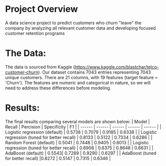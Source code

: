 # Project Overview
A data science project to predict customers who churn "leave" the company by analyzing all relevant customer data and developing focused customer retention programs 

# The Data:
The data is sourced from Kaggle (https://www.kaggle.com/blastchar/telco-customer-churn). Our dataset contains 7043 entries representing 7043 unique customers. There are 21 columns, with 19 features (target feature = 'Churn'). The features are numeric and categorical in nature, so we will need to address these differences before modeling.

# Results:
The final results comparing several models are shown below:
| Model | Recall | Percision | Specificity | F1 |
| ------ | ------ | ------ | ------ | ------ |
| Logistic regression (default) | 0.5738 | 0.7079 | 0.9185 | 0.6338 |
| Logistic regression (tuned for better recall) | 0.8133 | 0.5122 | 0.7334 | 0.6286 |
| Random Forest (default) | 0.5041 | 0.7448 | 0.9405 | 0.6013 |
| Logistic regression (tuned for better recall) | 0.6908 | 0.6375 | 0.8648 | 0.6631 |
| AdaBoost (default) | 0.5543| 0.7289 | 0.9290 | 0.6297 |
| AdaBoost (tuned for better recall) |0.8272 | 0.5147 | 0.7315 | 0.6346 |
